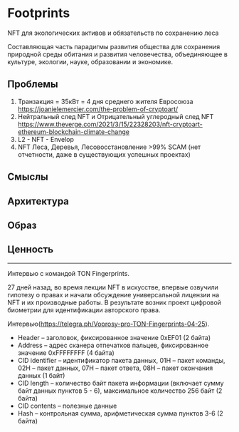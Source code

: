 # Footprints
NFT для экологических активов и обязательств по сохранению леса

Составляющая часть парадигмы развития общества для сохранения природной среды обитания и развития человечества, объединяющее в культуре, экологии, науке, образовании и экономике.

## Проблемы
1. Транзакция = 35кВт = 4 дня среднего жителя Евросоюза https://joanielemercier.com/the-problem-of-cryptoart/
2. Нейтральный след NFT и Отрицательный углеродный след NFT https://www.theverge.com/2021/3/15/22328203/nft-cryptoart-ethereum-blockchain-climate-change
3. L2 - NFT - Envelop
4. NFT Леса, Деревья, Лесовосстановление >99% SCAM (нет отчетности, даже в существующих успешных проектах)
## Смыслы

## Архитектура

## Образ

## Ценность

-------------------------
Интервью с командой TON Fingerprints.

27 дней назад, во время лекции NFT в искусстве, впервые озвучили гипотезу о правах и начали обсуждение универсальной лицензии на NFT и их производные работы. В результате возник проект цифровой биометрии для идентификации авторского права.

Интервью(https://telegra.ph/Voprosy-pro-TON-Fingerprints-04-25).

* Header – заголовок, фиксированное значение 0xEF01 (2 байта)
* Address – адрес сканера отпечатков пальцев, фиксированное значение 0xFFFFFFFF (4 байта)
* CID identifier – идентификатор пакета данных, 01H – пакет команды, 02H – пакет данных, 07H – пакет ответа, 08H – пакет окончания данных (1 байт)
* CID length – количество байт пакета информации (включает сумму байт данных пунктов 5 - 6), максимальное количество 256 байт (2 байта)
* CID contents – полезные данные
* Hash – контрольная сумма, арифметическая сумма пунктов 3-6 (2 байта)